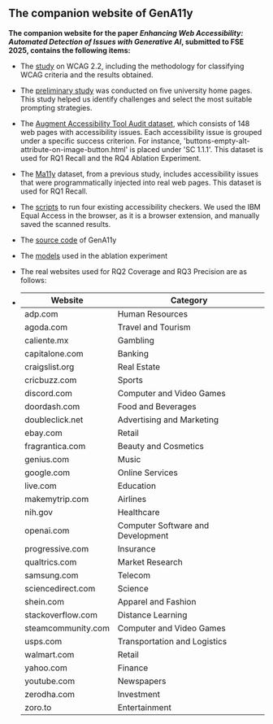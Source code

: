 ## The companion website of GenA11y

**The companion website for the paper *Enhancing Web Accessibility: Automated Detection of Issues with Generative AI*, submitted to FSE 2025, contains the following items:**

- The [study](https://github.com/GenA11y/GenA11y/tree/main/WCAG%20Study) on WCAG 2.2, including the methodology for classifying WCAG criteria and the results obtained.

- The [preliminary study](https://github.com/GenA11y/GenA11y/blob/main/Preliminary%20Study/Preliminary%20Study.md) was conducted on five university home pages. This study helped us identify challenges and select the most suitable prompting strategies.

- The [Augment Accessibility Tool Audit dataset](https://github.com/GenA11y/GenA11y/tree/main/Augmented%20Accessibility%20Tool%20Audit/tests), which consists of 148 web pages with accessibility issues. Each accessibility issue is grouped under a specific success criterion. For instance, 'buttons-empty-alt-attribute-on-image-button.html' is placed under 'SC 1.1.1'. This dataset is used for RQ1 Recall and the RQ4 Ablation Experiment.

- The [Ma11y](https://github.com/mahantaf/mahantaf.github.io/tree/main) dataset, from a previous study, includes accessibility issues that were programmatically injected into real web pages. This dataset is used for RQ1 Recall.

- The [scripts](https://github.com/GenA11y/GenA11y/tree/main/Existing%20Tools) to run four existing accessibility checkers. We used the IBM Equal Access in the browser, as it is a browser extension, and manually saved the scanned results.

- The [source code](https://github.com/GenA11y/GenA11y/tree/main/Source%20Code) of GenA11y

- The [models](https://github.com/GenA11y/GenA11y/tree/main/Source%20Code/py_src/Ablation%20Experiment) used in the ablation experiment

- The real websites used for RQ2 Coverage and RQ3 Precision are as follows:

- | Website            | Category                          |
  | ------------------ | --------------------------------- |
  | adp.com            | Human Resources                   |
  | agoda.com          | Travel and Tourism                |
  | caliente.mx        | Gambling                          |
  | capitalone.com     | Banking                           |
  | craigslist.org     | Real Estate                       |
  | cricbuzz.com       | Sports                            |
  | discord.com        | Computer and Video Games          |
  | doordash.com       | Food and Beverages                |
  | doubleclick.net    | Advertising and Marketing         |
  | ebay.com           | Retail                            |
  | fragrantica.com    | Beauty and Cosmetics              |
  | genius.com         | Music                             |
  | google.com         | Online Services                   |
  | live.com           | Education                         |
  | makemytrip.com     | Airlines                          |
  | nih.gov            | Healthcare                        |
  | openai.com         | Computer Software and Development |
  | progressive.com    | Insurance                         |
  | qualtrics.com      | Market Research                   |
  | samsung.com        | Telecom                           |
  | sciencedirect.com  | Science                           |
  | shein.com          | Apparel and Fashion               |
  | stackoverflow.com  | Distance Learning                 |
  | steamcommunity.com | Computer and Video Games          |
  | usps.com           | Transportation and Logistics      |
  | walmart.com        | Retail                            |
  | yahoo.com          | Finance                           |
  | youtube.com        | Newspapers                        |
  | zerodha.com        | Investment                        |
  | zoro.to            | Entertainment                     |

